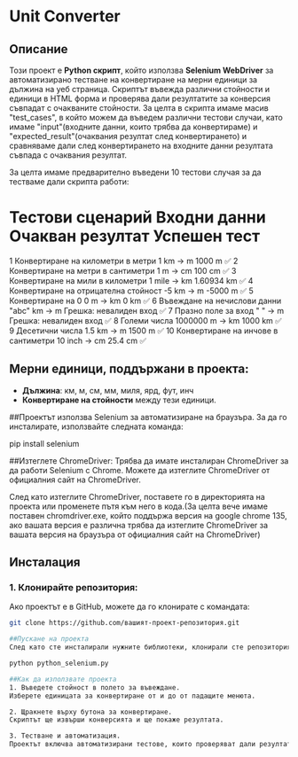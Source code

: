# Unit Converter

## Описание
Този проект е **Python скрипт**, който използва **Selenium WebDriver** за автоматизирано тестване на конвертиране на мерни единици за дължина на уеб страница. Скриптът въвежда различни стойности и единици в HTML форма и проверява дали резултатите за конверсия съвпадат с очакваните стойности. За целта в скрипта имаме масив "test_cases", в който можем да въведем различни тестови случаи, като имаме "input"(входните данни, които трябва да конвертираме) и "expected_result"(очаквания резултат след конвертирането) и сравняваме дали след конвертирането на входните данни резултата съвпада с очаквания резултат.

За целта имаме предварително въведени 10 тестови случая за да тестваме дали скрипта работи:

#	Тестови сценарий	                Входни данни	  Очакван резултат	Успешен тест
1	Конвертиране на километри в метри	1 km -> m	  1000 m	             ✅
2	Конвертиране на метри в сантиметри	1 m -> cm	  100 cm	             ✅
3	Конвертиране на мили в километри	1 mile -> km	  1.60934 km	             ✅
4	Конвертиране на отрицателна стойност	-5 km -> m	  -5000 m	             ✅
5	Конвертиране на 0	      		0 m -> km	  0 km	                     ✅
6	Въвеждане на нечислови данни	        "abc" km -> m	  Грешка: невалиден вход     ✅
7	Празно поле за вход	                " " -> m	  Грешка: невалиден вход     ✅
8	Големи числа	                        1000000 m -> km	  1000 km	             ✅
9	Десетични числа	                        1.5 km -> m	  1500 m	             ✅
10	Конвертиране на инчове в сантиметри	10 inch -> cm	  25.4 cm	             ✅


## Мерни единици, поддържани в проекта:
- **Дължина**: км, м, см, мм, миля, ярд, фут, инч
- **Конвертиране на стойности** между тези единици.


##Проектът използва Selenium за автоматизиране на браузъра. За да го инсталирате, използвайте следната команда:

pip install selenium


##Изтеглете ChromeDriver:
Трябва да имате инсталиран ChromeDriver за да работи Selenium с Chrome. Можете да изтеглите ChromeDriver от официалния сайт на ChromeDriver.

След като изтеглите ChromeDriver, поставете го в директорията на проекта или променете пътя към него в кода.(За целта вече имаме поставен chromdriver.exe, който поддържа версия на google chrome 135, aко вашата версия е различна трябва да изтеглите ChromeDriver за вашата версия на браузъра от официалния сайт на ChromeDriver)

## Инсталация

### 1. Клонирайте репозитория:
Ако проектът е в GitHub, можете да го клонирате с командата:

```bash
git clone https://github.com/вашият-проект-репозитория.git

##Пускане на проекта 
След като сте инсталирали нужните библиотеки, клонирали сте репозиторията от GitHub и сте настроили ChromeDriver, можете да стартирате скрипта, като изпълните следната команда:

python python_selenium.py

##Как да използвате проекта
1. Въведете стойност в полето за въвеждане.
Изберете единицата за конвертиране от и до от падащите менюта.

2. Щракнете върху бутона за конвертиране.
Скриптът ще извърши конверсията и ще покаже резултата.

3. Тестване и автоматизация.
Проектът включва автоматизирани тестове, които проверяват дали резултатите от конверсията са правилни за дадените входни стойности и единици. Всеки тест сравнява очаквания резултат с получения резултат.